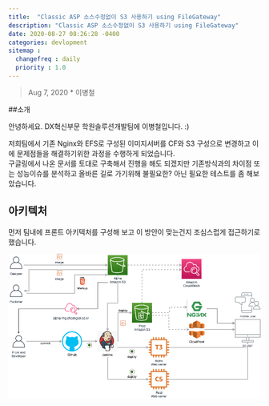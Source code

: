 ```yaml
---
title:  "Classic ASP 소스수정없이 S3 사용하기 using FileGateway"
description: "Classic ASP 소스수정없이 S3 사용하기 using FileGateway"
date: 2020-08-27 08:26:28 -0400
categories: devlopment
sitemap :
  changefreq : daily
  priority : 1.0
---
```


> Aug 7, 2020 * 이병철  

##소개

안녕하세요. DX혁신부문 학원솔루션개발팀에 이병철입니다. :)

저희팀에서 기존 Nginx와 EFS로 구성된 이미지서버를 CF와 S3 구성으로 변경하고 이에 문제점들을 해결하기위한 과정을 수행하게 되었습니다.  
구글링에서 나온 문서를 토대로 구축해서 진행을 해도 되겠지만 기존방식과의 차이점 또는 성능이슈를 분석하고 올바른 길로 가기위해 불필요한? 아닌 필요한 테스트를 좀 해보았습니다.  

## 아키텍처
먼저 팀내에 프론트 아키텍처를 구성해 보고 이 방안이 맞는건지 조심스럽게 접근하기로 했습니다.

![이미지1](/assets/images/s3imageserver/2020-09-07-01.png)



